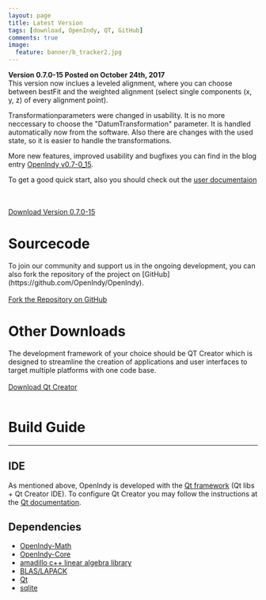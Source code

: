 ```yaml
---
layout: page
title: Latest Version
tags: [download, OpenIndy, QT, GitHub]
comments: true
image:
  feature: banner/b_tracker2.jpg
---
```

<b>Version 0.7.0-15 Posted on October 24th, 2017</b>
<br>This version now inclues a leveled alignment, where you can choose between bestFit and the weighted alignment (select single components (x, y, z) of every alignment point). 

Transformationparameters were changed in usability. It is no more neccessary to choose the "DatumTransformation" parameter. It is handled automatically now from the software. Also there are changes with the used state, so it is easier to handle the transformations.

More new features, improved usability and bugfixes you can find in the blog entry [OpenIndy v0.7-0_15](https://openindy.github.io/news/leveled-bestfit/).

To get a good quick start, also you should check out the [user documentaion](/documentation/docu-usr/measurement/#common-measurement-example)

<br><br>
<a markdown="0" href="https://github.com/OpenIndy/OpenIndy/releases" class="btn btn-success">Download Version 0.7.0-15</a>
<h1>Sourcecode</h1>
To join our community and support us in the ongoing development, you can also fork the repository of the project on [GitHub](https://github.com/OpenIndy/OpenIndy).
<br><br>
<a markdown="0" href="https://github.com/OpenIndy/OpenIndy" class="btn btn-info">Fork the Repository on GitHub</a>
<h1>Other Downloads</h1>
The development framework of your choice should be QT Creator which is designed to streamline the creation of applications and user interfaces to target multiple platforms with one code base.
<br><br>
<a markdown="0" href="http://qt-project.org/downloads" class="btn btn-info">Download Qt Creator</a>
<br><br>

Build Guide
====

----

IDE
----
As mentioned above, OpenIndy is developed with the [Qt framework](http://qt-project.org/downloads) (Qt libs + Qt Creator IDE).
To configure Qt Creator you may follow the instructions at the [Qt documentation](http://qt-project.org/doc/qtcreator-3.0/creator-configuring.html).

Dependencies
------------

- [OpenIndy-Math](https://github.com/OpenIndy/OpenIndy-Math)
- [OpenIndy-Core](https://github.com/OpenIndy/OpenIndy-Core)
- [amadillo c++ linear algebra library](http://arma.sourceforge.net)
- [BLAS/LAPACK](http://www.netlib.org/lapack/)
- [Qt](http://qt-project.org)
- [sqlite](https://sqlite.org)
